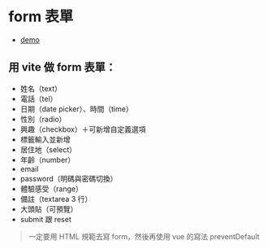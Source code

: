# form 表單

- [demo](https://vue-3-form.onrender.com/)

## 用 vite 做 form 表單：

- 姓名（text）
- 電話（tel）
- 日期（date picker）、時間（time）
- 性別（radio）
- 興趣（checkbox）＋可新增自定義選項
- 標籤輸入並新增
- 居住地（select）
- 年齡（number）
- email
- password（明碼與密碼切換）
- 體驗感受（range）
- 備註（textarea 3 行）
- 大頭貼（可預覽）
- submit 跟 reset

> 一定要用 HTML 規範去寫 form，然後再使用 vue 的寫法 preventDefault
